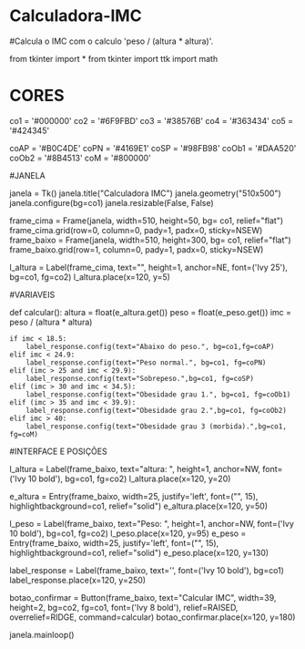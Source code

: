 # Calculadora-IMC
#Calcula o IMC com o calculo 'peso / (altura * altura)'.

from tkinter import *
from tkinter import ttk
import math

# CORES

co1 = '#000000'
co2 = '#6F9FBD'
co3 = '#38576B'
co4 = '#363434'
co5 = '#424345'

coAP = '#B0C4DE'
coPN = '#4169E1'
coSP = '#98FB98'
coOb1 = '#DAA520'
coOb2 = '#8B4513'
coM = '#800000'

#JANELA

janela = Tk()
janela.title("Calculadora IMC")
janela.geometry("510x500")
janela.configure(bg=co1)
janela.resizable(False, False)

frame_cima = Frame(janela, width=510, height=50, bg= co1, relief="flat")
frame_cima.grid(row=0, column=0, pady=1, padx=0, sticky=NSEW)
frame_baixo = Frame(janela, width=510, height=300, bg= co1, relief="flat")
frame_baixo.grid(row=1, column=0, pady=1, padx=0, sticky=NSEW)

l_altura = Label(frame_cima, text="<Calculadora IMC>", height=1, anchor=NE, font=('Ivy 25'), bg=co1, fg=co2)
l_altura.place(x=120, y=5)

#VARIAVEIS

def calcular():
    altura = float(e_altura.get())
    peso = float(e_peso.get())
    imc = peso / (altura * altura)

    if imc < 18.5:
        label_response.config(text="Abaixo do peso.", bg=co1,fg=coAP)
    elif imc < 24.9:
        label_response.config(text="Peso normal.", bg=co1, fg=coPN)
    elif (imc > 25 and imc < 29.9):
        label_response.config(text="Sobrepeso.",bg=co1, fg=coSP)
    elif (imc > 30 and imc < 34.5):
        label_response.config(text="Obesidade grau 1.", bg=co1, fg=coOb1)
    elif (imc > 35 and imc < 39.9):
        label_response.config(text="Obesidade grau 2.",bg=co1, fg=coOb2)
    elif imc > 40:
        label_response.config(text="Obesidade grau 3 (morbida).",bg=co1, fg=coM)

#INTERFACE E POSIÇÕES

l_altura = Label(frame_baixo, text="altura: ", height=1, anchor=NW, font=('Ivy 10 bold'), bg=co1, fg=co2)
l_altura.place(x=120, y=20)

e_altura = Entry(frame_baixo, width=25, justify='left', font=("", 15), highlightbackground=co1, relief="solid")
e_altura.place(x=120, y=50)

l_peso = Label(frame_baixo, text="Peso: ", height=1, anchor=NW, font=('Ivy 10 bold'), bg=co1, fg=co2)
l_peso.place(x=120, y=95)
e_peso = Entry(frame_baixo,  width=25, justify='left', font=("", 15), highlightbackground=co1, relief="solid")
e_peso.place(x=120, y=130)

label_response = Label(frame_baixo, text='', font=('Ivy 10 bold'), bg=co1)
label_response.place(x=120, y=250)

botao_confirmar = Button(frame_baixo, text="Calcular IMC", width=39, height=2, bg=co2, fg=co1, font=('Ivy 8 bold'), relief=RAISED, overrelief=RIDGE, command=calcular)
botao_confirmar.place(x=120, y=180)

janela.mainloop()
